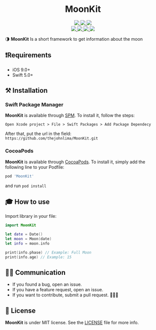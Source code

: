 <h1 align="center">MoonKit</h1>

<p align="center">
 <a href="https://github.com/thejohnlima/MoonKit/releases">
  <img src="https://img.shields.io/github/v/release/thejohnlima/MoonKit?style=for-the-badge">
 </a>
 <a href="https://github.com/thejohnlima/MoonKit/actions">
  <img src="https://img.shields.io/github/workflow/status/thejohnlima/MoonKit/CI/master?style=for-the-badge">
 </a>
 <a href="https://cocoapods.org/pods/MoonKit">
  <img src="https://img.shields.io/badge/Cocoa%20Pods-✓-4BC51D.svg?style=for-the-badge">
 </a><br>
 <a href="https://github.com/thejohnlima/MoonKit">
  <img src="https://img.shields.io/github/repo-size/thejohnlima/MoonKit.svg?style=for-the-badge">
 </a>
 <a href="https://raw.githubusercontent.com/thejohnlima/MoonKit/master/LICENSE">
  <img src="https://img.shields.io/github/license/thejohnlima/MoonKit.svg?style=for-the-badge">
 </a>
 <a href="https://developer.apple.com/ios/">
  <img src="https://img.shields.io/cocoapods/p/MoonKit?style=for-the-badge">
 </a>
 <a href="https://developer.apple.com/swift/">
  <img src="https://img.shields.io/badge/Swift-5-blue.svg?style=for-the-badge">
 </a>
</p>

🌗 **MoonKit** Is a short framework to get information about the moon

## ❗️Requirements

- iOS 9.0+
- Swift 5.0+

## ⚒ Installation

### Swift Package Manager

**MoonKit** is available through [SPM](https://developer.apple.com/videos/play/wwdc2019/408/). To install
it, follow the steps:

```script
Open Xcode project > File > Swift Packages > Add Package Dependecy
```

After that, put the url in the field: `https://github.com/thejohnlima/MoonKit.git`

### CocoaPods

**MoonKit** is available through [CocoaPods](https://cocoapods.org/pods/MoonKit). To install
it, simply add the following line to your Podfile:

```ruby
pod 'MoonKit'
```

and run `pod install`

## 🎓 How to use

Import library in your file:

```Swift
import MoonKit
```

```swift
let date = Date()
let moon = Moon(date)
let info = moon.info

print(info.phase) // Example: Full Moon
print(info.age) // Example: 15
```

## 🙋🏻‍ Communication

- If you found a bug, open an issue.
- If you have a feature request, open an issue.
- If you want to contribute, submit a pull request. 👨🏻‍💻

## 📜 License

**MoonKit** is under MIT license. See the [LICENSE](https://raw.githubusercontent.com/thejohnlima/MoonKit/master/LICENSE?token=ALdmBr7BYPLFm0JcKkmChbVeGU10EblTks5cgHzcwA%3D%3D) file for more info.

